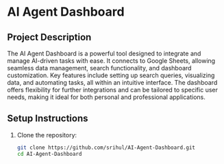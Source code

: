 # AI Agent Dashboard

## Project Description
The AI Agent Dashboard is a powerful tool designed to integrate and manage AI-driven tasks with ease. It connects to Google Sheets, allowing seamless data management, search functionality, and dashboard customization. Key features include setting up search queries, visualizing data, and automating tasks, all within an intuitive interface. The dashboard offers flexibility for further integrations and can be tailored to specific user needs, making it ideal for both personal and professional applications.

## Setup Instructions

1. Clone the repository:
   ```bash
   git clone https://github.com/srihul/AI-Agent-Dashboard.git
   cd AI-Agent-Dashboard
